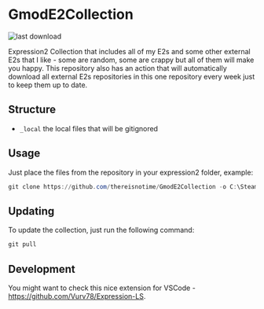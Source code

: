 # GmodE2Collection

![last download](https://github.com/thereisnotime/GmodE2Collection/actions/workflows/get-external-collections.yml/badge.svg)

Expression2 Collection that includes all of my E2s and some other external E2s that I like - some are random, some are crappy but all of them will make you happy.
This repository also has an action that will automatically download all external E2s repositories in this one repository every week just to keep them up to date.

## Structure

- `_local` the local files that will be gitignored

## Usage

Just place the files from the repository in your expression2 folder, example:

```powershell
git clone https://github.com/thereisnotime/GmodE2Collection -o C:\SteamLibrary\steamapps\common\GarrysMod\garrysmod\data\expression2
```

## Updating

To update the collection, just run the following command:

```powershell
git pull
```

## Development

You might want to check this nice extension for VSCode - <https://github.com/Vurv78/Expression-LS>.
